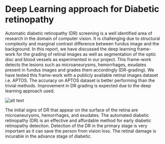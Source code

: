 # Deep Learning approach for Diabetic retinopathy

Automatic diabetic retinopathy (DR) screening is a well identified area of research in the domain of computer vision. It is challenging due to structural complexity and marginal contrast difference between fundus image and the background. In this report, we have discussed the deep learning frame-work for the grading of retinal images as well as segmentation of the optic disc and blood vessels as experimented in our project. This frame-work detects the lesions such as microaneurysms, hemorrhages, exudates present in fundus images and grades them accordingly (DR-grading). We have tested this frame-work with a publicly available retinal images dataset i.e. APTOS. The accuracy on APTOS dataset is better performing than the trivial methods. Improvement in DR grading is expected due to the deep learning approach used.


![alt text](https://gadsdeneye.com/wp-content/uploads/diabetic-retinopathy-vector.jpg)



The initial signs of DR that appear on the surface of the retina are microaneurysms, hemorrhages, and exudates. The automated diabetic retinopathy (DR) is an effective and affordable method for early diabetic retinopathy detection. Detection of the DR in the primary stage is very important as it can save the person from vision loss. The retinal damage is incurable in the advance stage of diabetic.




